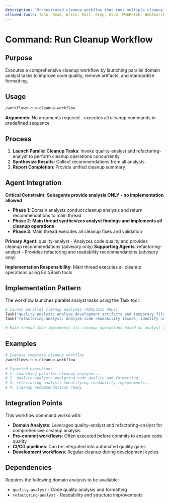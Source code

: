 ```yaml
---
description: "Orchestrated cleanup workflow that runs multiple cleanup operations in parallel"
allowed-tools: Task, Read, Write, Edit, Grep, Glob, WebFetch, WebSearch
---
```


# Command: Run Cleanup Workflow

## Purpose

Executes a comprehensive cleanup workflow by launching parallel domain analyst tasks to improve code quality, remove artifacts, and standardize formatting.

## Usage

```bash
/workflows:run-cleanup-workflow
```

**Arguments**: No arguments required - executes all cleanup commands in predefined sequence

## Process

1. **Launch Parallel Cleanup Tasks**: Invoke quality-analyst and refactoring-analyst to perform cleanup operations concurrently
2. **Synthesize Results**: Collect recommendations from all analysts
3. **Report Completion**: Provide unified cleanup summary

## Agent Integration

**Critical Constraint**: **Subagents provide analysis ONLY - no implementation allowed**

- **Phase 1**: Domain analysts conduct cleanup analysis and return recommendations to main thread
- **Phase 2**: **Main thread synthesizes analyst findings and implements all cleanup operations**
- **Phase 3**: Main thread executes all cleanup fixes and validation

**Primary Agent**: quality-analyst - Analyzes code quality and provides cleanup recommendations (advisory only)
**Supporting Agents**: refactoring-analyst - Provides refactoring and readability recommendations (advisory only)

**Implementation Responsibility**: Main thread executes all cleanup operations using Edit/Bash tools

## Implementation Pattern

The workflow launches parallel analyst tasks using the Task tool:

```python
# Launch parallel cleanup analyses (ANALYSIS ONLY)
Task("quality-analyst: Analyze development artifacts and temporary files, identify formatting rule violations (prettier, eslint)")
Task("refactoring-analyst: Analyze code readability issues, identify naming improvements, structure optimization opportunities, and comment cleanup needs")

# Main thread then implements all cleanup operations based on analyst recommendations
```

## Examples

```bash
# Execute complete cleanup workflow
/workflows:run-cleanup-workflow

# Expected execution:
# 1. Launching parallel cleanup analyses...
# 2. quality-analyst: Analyzing code quality and formatting...
# 3. refactoring-analyst: Identifying readability improvements...
# 4. Cleanup recommendations ready
```

## Integration Points

This workflow command works with:

- **Domain Analysts**: Leverages quality-analyst and refactoring-analyst for comprehensive cleanup analysis
- **Pre-commit workflows**: Often executed before commits to ensure code quality
- **CI/CD pipelines**: Can be integrated into automated quality gates
- **Development workflows**: Regular cleanup during development cycles

## Dependencies

Requires the following domain analysts to be available:

- `quality-analyst` - Code quality analysis and formatting
- `refactoring-analyst` - Readability and structure improvements
